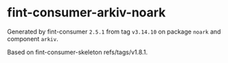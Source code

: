 # fint-consumer-arkiv-noark

Generated by fint-consumer `2.5.1` from tag `v3.14.10` on package `noark` and component `arkiv`.

Based on fint-consumer-skeleton refs/tags/v1.8.1.

